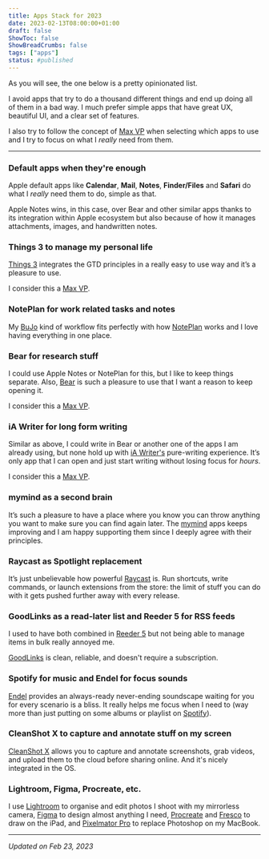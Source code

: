 ```yaml
---
title: Apps Stack for 2023
date: 2023-02-13T08:00:00+01:00
draft: false
ShowToc: false
ShowBreadCrumbs: false
tags: ["apps"]
status: #published
---
```


As you will see, the one below is a pretty opinionated list. 

I avoid apps  that try to do a thousand different things and end up doing all of them in a bad way. I much prefer simple apps that have great UX, beautiful UI, and a clear set of features.

I also try to follow the concept of [Max VP](/posts/2023/01/maximum-viable-product/) when selecting which apps to use and I try to focus on what I *really* need from them.

---

### Default apps when they're enough

Apple default apps like  **Calendar**, **Mail**, **Notes**, **Finder/Files** and **Safari** do what I *really* need them to do, simple as that. 

Apple Notes wins, in this case, over Bear and other similar apps thanks to its integration within Apple ecosystem but also because of how it manages attachments, images, and handwritten notes.

### Things 3 to manage my personal life

[Things 3](https://culturedcode.com/things/) integrates the GTD principles in a really easy to use way and it’s a pleasure to use. 

I consider this a [Max VP](/posts/2023/01/maximum-viable-product/).

### NotePlan for work related tasks and notes

My [BuJo](https://bulletjournal.com) kind of workflow fits perfectly with how [NotePlan](https://noteplan.co) works and I love having everything in one place.

### Bear for research stuff

I could use Apple Notes or NotePlan for this, but I like to keep things separate. Also, [Bear](https://bear.app) is such a pleasure to use that I want a reason to keep opening it. 

I consider this a [Max VP](/posts/2023/01/maximum-viable-product/).

### iA Writer for long form writing

Similar as above, I could write in Bear or another one of the apps I am already using, but none hold up with [iA Writer's](https://ia.net/writer) pure-writing experience. It’s only app that I can open and just start writing without losing focus for *hours*. 

I consider this a [Max VP](/posts/2023/01/maximum-viable-product/).

### mymind as a second brain

It’s such a pleasure to have a place where you know you can throw anything you want to make sure you can find again later. The [mymind](https://mymind.com) apps keeps improving and I am happy supporting them since I deeply agree with their principles.

### Raycast as Spotlight replacement
It’s just unbelievable how powerful [Raycast](https://www.raycast.com) is. Run shortcuts, write commands, or launch extensions from the store: the limit of stuff you can do with it gets pushed further away with every release.

### GoodLinks as a read-later list and Reeder 5 for RSS feeds

I used to have both combined in [Reeder 5](https://www.reederapp.com) but not being able to manage items in bulk really annoyed me.

[GoodLinks](https://goodlinks.app/) is clean, reliable, and doesn't require a subscription.

### Spotify for music and Endel for focus sounds

[Endel](https://endel.io) provides an always-ready never-ending soundscape waiting for you for every scenario is a bliss. It really helps me focus when I need to (way more than just putting on some albums or playlist on [Spotify](http://spotify.com)).

### CleanShot X to capture and annotate stuff on my screen

[CleanShot X](https://cleanshot.com/) allows you to capture and annotate screenshots, grab videos, and upload them to the cloud before sharing online. And it's nicely integrated in the OS.

### Lightroom, Figma, Procreate, etc.

I use [Lightroom](http://lightroom.adobe.com) to organise and edit photos I shoot with my mirrorless camera, [Figma](http://figma.com) to design almost anything I need, [Procreate](https://procreate.com/) and [Fresco](https://www.adobe.com/products/fresco.html) to draw on the iPad, and [Pixelmator Pro](https://www.pixelmator.com/pro/) to replace Photoshop on my MacBook.

---

*Updated on Feb 23, 2023*
